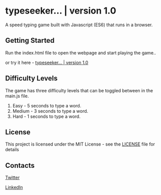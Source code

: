 # typeseeker... | version 1.0
A speed typing game built with Javascript (ES6) that runs in a browser. 

## Getting Started

Run the index.html file to open the webpage and start playing the game..

or try it here - [typeseeker... | version 1.0](https://alexnjoroge.github.io/typeseeker-version1/) 

## Difficulty Levels

The game has three difficulty levels that can be toggled between in the main.js file.

1. Easy   - 5 seconds to type a word.
2. Medium - 3 seconds to type a word.
3. Hard   - 1 seconds to type a word.


## License

This project is licensed under the MIT License - see the [LICENSE](LICENSE) file for details


## Contacts

 [Twitter](https://twitter.com/thealexnjoroge) 
 
 [LinkedIn](https://linkedin.com/in/alexnjoroge) 

